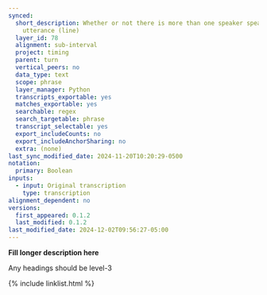 ```yaml
---
synced:
  short_description: Whether or not there is more than one speaker speaking in this
    utterance (line)
  layer_id: 78
  alignment: sub-interval
  project: timing
  parent: turn
  vertical_peers: no
  data_type: text
  scope: phrase
  layer_manager: Python
  transcripts_exportable: yes
  matches_exportable: yes
  searchable: regex
  search_targetable: phrase
  transcript_selectable: yes
  export_includeCounts: no
  export_includeAnchorSharing: no
  extra: (none)
last_sync_modified_date: 2024-11-20T10:20:29-0500
notation:
  primary: Boolean
inputs:
  - input: Original transcription
    type: transcription
alignment_dependent: no
versions:
  first_appeared: 0.1.2
  last_modified: 0.1.2
last_modified_date: 2024-12-02T09:56:27-05:00
---
```


**Fill longer description here**

Any headings should be level-3


{% include linklist.html %}
